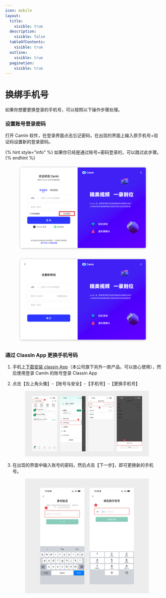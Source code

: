 ```yaml
---
icon: mobile
layout:
  title:
    visible: true
  description:
    visible: false
  tableOfContents:
    visible: true
  outline:
    visible: true
  pagination:
    visible: true
---
```


# 换绑手机号

如果你想要更换登录的手机号，可以按照以下操作步骤处理。

### 设置账号登录密码

打开 CamIn 软件，在登录界面点击忘记密码，在出现的界面上输入原手机号+验证码设置新的登录密码。

{% hint style="info" %}
如果你已经是通过账号+密码登录的，可以跳过此步骤。
{% endhint %}

<figure><img src="../.gitbook/assets/image (1).png" alt=""><figcaption></figcaption></figure>

<figure><img src="../.gitbook/assets/image.png" alt=""><figcaption></figcaption></figure>

### 通过 ClassIn App 更换手机号码

1. 手机上[下载安装 classin App](https://www.eeo.cn/cn/download)（本公司旗下另外一款产品，可以放心使用），然后使用登录 CamIn 的账号登录 Classin App
2.  点击【左上角头像】-【账号与安全】-【手机号】-【更换手机号】

    <figure><img src="../.gitbook/assets/Frame 2090052879.png" alt=""><figcaption></figcaption></figure>


3.  在出现的界面中输入账号的密码，然后点击【下一步】，即可更换新的手机号。

    <figure><img src="../.gitbook/assets/操作步骤 2.png" alt=""><figcaption></figcaption></figure>
